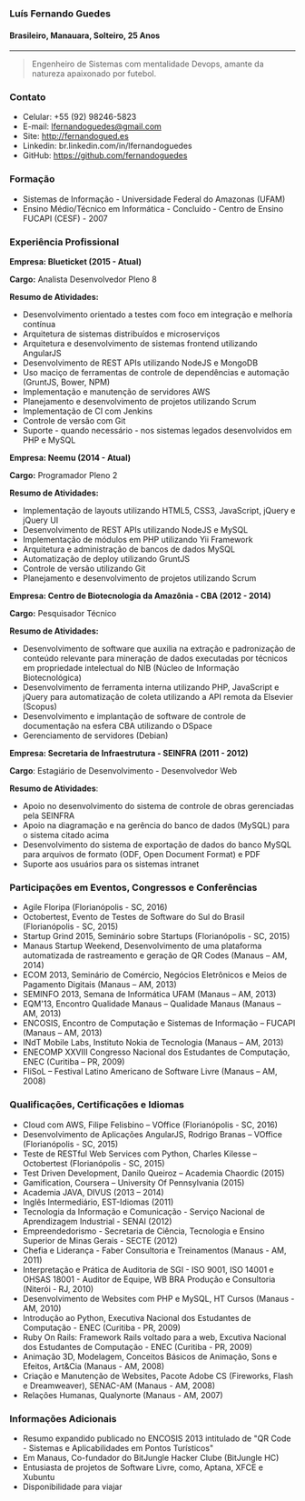 ### Luís Fernando Guedes
#### Brasileiro, Manauara, Solteiro, 25 Anos
---

> Engenheiro de Sistemas com mentalidade Devops, amante da natureza apaixonado por futebol.

### Contato
* Celular: +55 (92) 98246-5823
* E-mail: lfernandoguedes@gmail.com
* Site: http://fernandogued.es
* Linkedin: br.linkedin.com/in/lfernandoguedes
* GitHub: https://github.com/fernandoguedes

### Formação
* Sistemas de Informação -  Universidade Federal do Amazonas (UFAM)
* Ensino Médio/Técnico em Informática - Concluído - Centro de Ensino FUCAPI (CESF) - 2007

### Experiência Profissional

__Empresa: Blueticket (2015 - Atual)__

__Cargo:__ Analista Desenvolvedor Pleno 8

__Resumo de Atividades:__
* Desenvolvimento orientado a testes com foco em integração e melhoría contínua
* Arquitetura de sistemas distribuídos e microserviços
* Arquitetura e desenvolvimento de sistemas frontend utilizando AngularJS
* Desenvolvimento de REST APIs utilizando NodeJS e MongoDB
* Uso maciço de ferramentas de controle de dependências e automação (GruntJS, Bower,
NPM)
* Implementação e manutenção de servidores AWS
* Planejamento e desenvolvimento de projetos utilizando Scrum
* Implementação de CI com Jenkins
* Controle de versão com Git
* Suporte - quando necessário - nos sistemas legados desenvolvidos em PHP e MySQL

__Empresa: Neemu (2014 - Atual)__

__Cargo:__ Programador Pleno 2

__Resumo de Atividades:__
* Implementação de layouts utilizando HTML5, CSS3, JavaScript, jQuery e jQuery UI
* Desenvolvimento de REST APIs utilizando NodeJS e MySQL
* Implementação de módulos em PHP utilizando Yii Framework
* Arquitetura e administração de bancos de dados MySQL
* Automatização de deploy utilizando GruntJS
* Controle de versão utilizando Git
* Planejamento e desenvolvimento de projetos utilizando Scrum

__Empresa: Centro de Biotecnologia da Amazônia - CBA (2012 - 2014)__

__Cargo:__ Pesquisador Técnico

__Resumo de Atividades:__
* Desenvolvimento de software que auxilia na extração e padronização de conteúdo relevante para mineração de dados executadas por técnicos em propriedade intelectual do NIB (Núcleo de Informação Biotecnológica)
* Desenvolvimento de ferramenta interna utilizando PHP, JavaScript e jQuery para automatização de coleta utilizando a API remota da Elsevier (Scopus)
* Desenvolvimento e implantação de software de controle de documentação na esfera CBA utilizando o DSpace
* Gerenciamento de servidores (Debian)

__Empresa: Secretaria de Infraestrutura - SEINFRA (2011 - 2012)__

__Cargo__: Estagiário de Desenvolvimento - Desenvolvedor Web

__Resumo de Atividades__:
* Apoio no desenvolvimento do sistema de controle de obras gerenciadas pela SEINFRA
* Apoio na diagramação e na gerência do banco de dados (MySQL) para o sistema citado acima
* Desenvolvimento do sistema de exportação de dados do banco MySQL para arquivos de formato (ODF, Open Document Format) e PDF
* Suporte aos usuários para os sistemas intranet

### Participações em Eventos, Congressos e Conferências
* Agile Floripa (Florianópolis - SC, 2016)
* Octobertest, Evento de Testes de Software do Sul do Brasil (Florianópolis - SC, 2015)
* Startup Grind 2015, Seminário sobre Startups (Florianópolis - SC, 2015)
* Manaus Startup Weekend, Desenvolvimento de uma plataforma automatizada de rastreamento e geração de QR Codes (Manaus – AM, 2014)
* ECOM 2013, Seminário de Comércio, Negócios Eletrônicos e Meios de Pagamento
Digitais (Manaus – AM, 2013)
* SEMINFO 2013, Semana de Informática UFAM (Manaus – AM, 2013)
* EQM'13, Encontro Qualidade Manaus – Qualidade Manaus (Manaus – AM, 2013)
* ENCOSIS, Encontro de Computação e Sistemas de Informação – FUCAPI (Manaus – AM, 2013)
* INdT Mobile Labs, Instituto Nokia de Tecnologia (Manaus – AM, 2013)
* ENECOMP XXVIII Congresso Nacional dos Estudantes de Computação, ENEC (Curitiba – PR, 2009)
* FliSoL – Festival Latino Americano de Software Livre (Manaus – AM, 2008)

### Qualificações, Certificações e Idiomas
* Cloud com AWS, Filipe Felisbino – VOffice (Florianópolis - SC, 2016)
* Desenvolvimento de Aplicações AngularJS, Rodrigo Branas – VOffice (Florianópolis - SC, 2015)
* Teste de RESTful Web Services com Python, Charles Kilesse – Octobertest (Florianópolis - SC, 2015)
* Test Driven Development, Danilo Queiroz – Academia Chaordic (2015)
* Gamification, Coursera – University Of Pennsylvania (2015)
* Academia JAVA, DIVUS (2013 – 2014)
* Inglês Intermediário, EST-Idiomas (2011)
* Tecnologia da Informação e Comunicação - Serviço Nacional de Aprendizagem Industrial - SENAI (2012)
* Empreendedorismo - Secretaria de Ciência, Tecnologia e Ensino Superior de Minas Gerais - SECTE (2012)
* Chefia e Liderança - Faber Consultoria e Treinamentos (Manaus - AM, 2011)
* Interpretação e Prática de Auditoria de SGI - ISO 9001, ISO 14001 e OHSAS 18001 - Auditor de Equipe, WB BRA Produção e Consultoria (Niterói - RJ, 2010)
* Desenvolvimento de Websites com PHP e MySQL, HT Cursos (Manaus - AM, 2010)
* Introdução ao Python, Executiva Nacional dos Estudantes de Computação - ENEC (Curitiba - PR, 2009)
* Ruby On Rails: Framework Rails voltado para a web, Excutiva Nacional dos Estudantes de Computação - ENEC (Curitiba - PR, 2009)
* Animação 3D, Modelagem, Conceitos Básicos de Animação, Sons e Efeitos, Art&Cia (Manaus - AM, 2008)
* Criação e Manutenção de Websites, Pacote Adobe CS (Fireworks, Flash e Dreamweaver), SENAC-AM (Manaus - AM, 2008)
* Relações Humanas, Qualynorte (Manaus - AM, 2007)

### Informações Adicionais
* Resumo expandido publicado no ENCOSIS 2013 intitulado de "QR Code - Sistemas e Aplicabilidades em Pontos Turísticos"
* Em Manaus, Co-fundador do BitJungle Hacker Clube (BitJungle HC)
* Entusiasta de projetos de Software Livre, como, Aptana, XFCE e Xubuntu
* Disponibilidade para viajar
